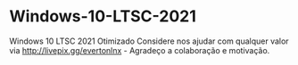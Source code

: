# Windows-10-LTSC-2021
Windows 10 LTSC 2021 Otimizado
Considere nos ajudar com qualquer valor via http://livepix.gg/evertonlnx - Agradeço a colaboração e motivação.
